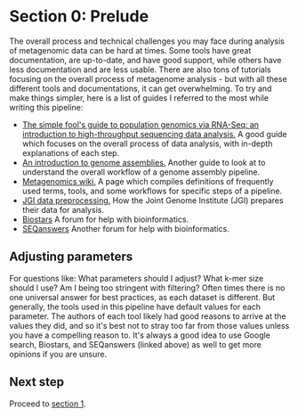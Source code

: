 # Section 0: Prelude

The overall process and technical challenges you may face during analysis of metagenomic data can be hard at times. Some tools have great documentation, are up-to-date, and
have good support, while others have less documentation and are less usable. There are also tons of tutorials focusing on the overall process of metagenome analysis - but with all
these different tools and documentations, it can get overwhelming. To try and make things simpler, here is a list of guides I referred to the most while writing this pipeline:

- [The simple fool's guide to population genomics via RNA-Seq: an introduction to high-throughput sequencing data analysis.][stanford-overall-workflow-link] A good guide which focuses on the overall process of data analysis, with in-depth explanations of each step.  
- [An introduction to genome assemblies.][intro-genome-assemblies-link] Another guide to look at to understand the overall workflow of a genome assembly pipeline.
- [Metagenomics wiki.][metagenomics-wiki-link] A page which compiles definitions of frequently used terms, tools, and some workflows for specific steps of a pipeline.
- [JGI data preprocessing.][jgi-data-preprocess-link] How the Joint Genome Institute (JGI) prepares their data for analysis.
- [Biostars][biostars-link] A forum for help with bioinformatics.
- [SEQanswers][seq-answers-link] Another forum for help with bioinformatics.

## Adjusting parameters

For questions like: What parameters should I adjust? What k-mer size should I use? Am I being too stringent with filtering? Often times there is no one universal answer for best practices, as each dataset is different. But generally, the tools used in this pipeline have default values for each parameter. The authors of each tool likely had good reasons to arrive at the values they did, and so it's best not to stray too far from those values unless you have a compelling reason to. It's always a good idea to use Google search, Biostars, and SEQanswers (linked above) as well to get more opinions if you are unsure. 

## Next step

Proceed to [section 1][section1-link].

[stanford-overall-workflow-link]: http://sfg.stanford.edu/guide.html
[intro-genome-assemblies-link]: https://sschmeier.github.io/bioinf-workshop/genome-assembly/doc/GenomeAssembly_sschmeier.pdf
[metagenomics-wiki-link]: http://www.metagenomics.wiki/pdf/definition
[jgi-data-preprocess-link]: https://jgi.doe.gov/data-and-tools/bbtools/bb-tools-user-guide/data-preprocessing/
[biostars-link]: https://www.biostars.org/
[seq-answers-link]: http://seqanswers.com/forums/
[section1-link]: ../section_1/